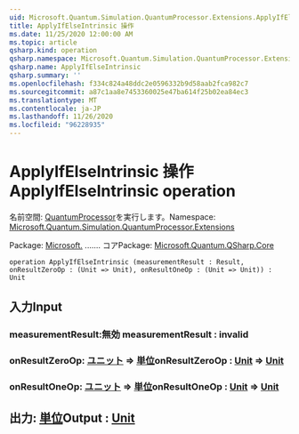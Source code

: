 ```yaml
---
uid: Microsoft.Quantum.Simulation.QuantumProcessor.Extensions.ApplyIfElseIntrinsic
title: ApplyIfElseIntrinsic 操作
ms.date: 11/25/2020 12:00:00 AM
ms.topic: article
qsharp.kind: operation
qsharp.namespace: Microsoft.Quantum.Simulation.QuantumProcessor.Extensions
qsharp.name: ApplyIfElseIntrinsic
qsharp.summary: ''
ms.openlocfilehash: f334c824a48ddc2e0596332b9d58aab2fca982c7
ms.sourcegitcommit: a87c1aa8e7453360025e47ba614f25b02ea84ec3
ms.translationtype: MT
ms.contentlocale: ja-JP
ms.lasthandoff: 11/26/2020
ms.locfileid: "96228935"
---
```

# <a name="applyifelseintrinsic-operation"></a><span data-ttu-id="8b82f-102">ApplyIfElseIntrinsic 操作</span><span class="sxs-lookup"><span data-stu-id="8b82f-102">ApplyIfElseIntrinsic operation</span></span>

<span data-ttu-id="8b82f-103">名前空間: [QuantumProcessor](xref:Microsoft.Quantum.Simulation.QuantumProcessor.Extensions)を実行します。</span><span class="sxs-lookup"><span data-stu-id="8b82f-103">Namespace: [Microsoft.Quantum.Simulation.QuantumProcessor.Extensions](xref:Microsoft.Quantum.Simulation.QuantumProcessor.Extensions)</span></span>

<span data-ttu-id="8b82f-104">Package: [Microsoft.](https://nuget.org/packages/Microsoft.Quantum.QSharp.Core) ....... コア</span><span class="sxs-lookup"><span data-stu-id="8b82f-104">Package: [Microsoft.Quantum.QSharp.Core](https://nuget.org/packages/Microsoft.Quantum.QSharp.Core)</span></span>




```qsharp
operation ApplyIfElseIntrinsic (measurementResult : Result, onResultZeroOp : (Unit => Unit), onResultOneOp : (Unit => Unit)) : Unit
```


## <a name="input"></a><span data-ttu-id="8b82f-105">入力</span><span class="sxs-lookup"><span data-stu-id="8b82f-105">Input</span></span>

### <a name="measurementresult--__invalidresult__"></a><span data-ttu-id="8b82f-106">measurementResult:__無効 <Result>__</span><span class="sxs-lookup"><span data-stu-id="8b82f-106">measurementResult : __invalid<Result>__</span></span>




### <a name="onresultzeroop--unit--unit"></a><span data-ttu-id="8b82f-107">onResultZeroOp: [ユニット](xref:microsoft.quantum.lang-ref.unit) => [単位](xref:microsoft.quantum.lang-ref.unit)</span><span class="sxs-lookup"><span data-stu-id="8b82f-107">onResultZeroOp : [Unit](xref:microsoft.quantum.lang-ref.unit) => [Unit](xref:microsoft.quantum.lang-ref.unit)</span></span> 




### <a name="onresultoneop--unit--unit"></a><span data-ttu-id="8b82f-108">onResultOneOp: [ユニット](xref:microsoft.quantum.lang-ref.unit) => [単位](xref:microsoft.quantum.lang-ref.unit)</span><span class="sxs-lookup"><span data-stu-id="8b82f-108">onResultOneOp : [Unit](xref:microsoft.quantum.lang-ref.unit) => [Unit](xref:microsoft.quantum.lang-ref.unit)</span></span> 





## <a name="output--unit"></a><span data-ttu-id="8b82f-109">出力: [単位](xref:microsoft.quantum.lang-ref.unit)</span><span class="sxs-lookup"><span data-stu-id="8b82f-109">Output : [Unit](xref:microsoft.quantum.lang-ref.unit)</span></span>

